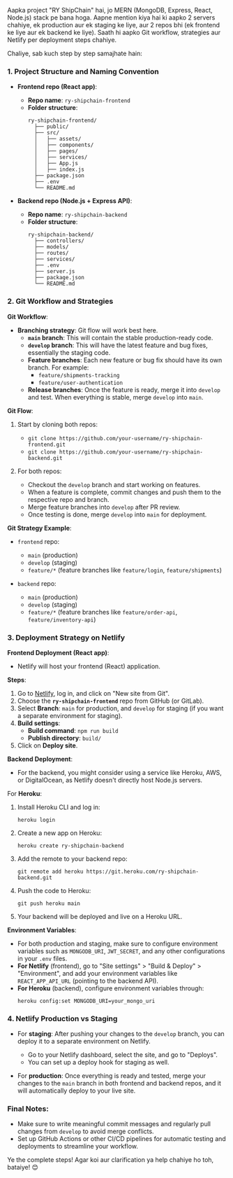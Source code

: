 Aapka project "RY ShipChain" hai, jo MERN (MongoDB, Express, React, Node.js) stack pe bana hoga. Aapne mention kiya hai ki aapko 2 servers chahiye, ek production aur ek staging ke liye, aur 2 repos bhi (ek frontend ke liye aur ek backend ke liye). Saath hi aapko Git workflow, strategies aur Netlify per deployment steps chahiye.

Chaliye, sab kuch step by step samajhate hain:

### 1. Project Structure and Naming Convention
- **Frontend repo (React app)**:
  - **Repo name**: `ry-shipchain-frontend`
  - **Folder structure**:
    ```
    ry-shipchain-frontend/
      ├── public/
      ├── src/
      │   ├── assets/
      │   ├── components/
      │   ├── pages/
      │   ├── services/
      │   ├── App.js
      │   ├── index.js
      ├── package.json
      ├── .env
      └── README.md
    ```

- **Backend repo (Node.js + Express API)**:
  - **Repo name**: `ry-shipchain-backend`
  - **Folder structure**:
    ```
    ry-shipchain-backend/
      ├── controllers/
      ├── models/
      ├── routes/
      ├── services/
      ├── .env
      ├── server.js
      ├── package.json
      └── README.md
    ```

### 2. Git Workflow and Strategies

**Git Workflow**:
- **Branching strategy**: Git flow will work best here.
    - **`main` branch**: This will contain the stable production-ready code.
    - **`develop` branch**: This will have the latest feature and bug fixes, essentially the staging code.
    - **Feature branches**: Each new feature or bug fix should have its own branch. For example:
      - `feature/shipments-tracking`
      - `feature/user-authentication`
    - **Release branches**: Once the feature is ready, merge it into `develop` and test. When everything is stable, merge `develop` into `main`.

**Git Flow**:
1. Start by cloning both repos:
   - `git clone https://github.com/your-username/ry-shipchain-frontend.git`
   - `git clone https://github.com/your-username/ry-shipchain-backend.git`

2. For both repos:
   - Checkout the `develop` branch and start working on features.
   - When a feature is complete, commit changes and push them to the respective repo and branch.
   - Merge feature branches into `develop` after PR review.
   - Once testing is done, merge `develop` into `main` for deployment.

**Git Strategy Example**:
- `frontend` repo:
  - `main` (production)
  - `develop` (staging)
  - `feature/*` (feature branches like `feature/login`, `feature/shipments`)

- `backend` repo:
  - `main` (production)
  - `develop` (staging)
  - `feature/*` (feature branches like `feature/order-api`, `feature/inventory-api`)

### 3. Deployment Strategy on Netlify

**Frontend Deployment (React app)**:
- Netlify will host your frontend (React) application.

**Steps**:
1. Go to [Netlify](https://www.netlify.com/), log in, and click on "New site from Git".
2. Choose the **`ry-shipchain-frontend`** repo from GitHub (or GitLab).
3. Select **Branch**: `main` for production, and `develop` for staging (if you want a separate environment for staging).
4. **Build settings**:
   - **Build command**: `npm run build`
   - **Publish directory**: `build/`
5. Click on **Deploy site**.

**Backend Deployment**:
- For the backend, you might consider using a service like Heroku, AWS, or DigitalOcean, as Netlify doesn't directly host Node.js servers.

For **Heroku**:
1. Install Heroku CLI and log in:
   ```
   heroku login
   ```
2. Create a new app on Heroku:
   ```
   heroku create ry-shipchain-backend
   ```
3. Add the remote to your backend repo:
   ```
   git remote add heroku https://git.heroku.com/ry-shipchain-backend.git
   ```
4. Push the code to Heroku:
   ```
   git push heroku main
   ```
5. Your backend will be deployed and live on a Heroku URL.

**Environment Variables**:
- For both production and staging, make sure to configure environment variables such as `MONGODB_URI`, `JWT_SECRET`, and any other configurations in your `.env` files.
- **For Netlify** (frontend), go to "Site settings" > "Build & Deploy" > "Environment", and add your environment variables like `REACT_APP_API_URL` (pointing to the backend API).
- **For Heroku** (backend), configure environment variables through:
  ```
  heroku config:set MONGODB_URI=your_mongo_uri
  ```

### 4. Netlify Production vs Staging
- For **staging**: After pushing your changes to the `develop` branch, you can deploy it to a separate environment on Netlify.
  - Go to your Netlify dashboard, select the site, and go to "Deploys".
  - You can set up a deploy hook for staging as well.

- For **production**: Once everything is ready and tested, merge your changes to the `main` branch in both frontend and backend repos, and it will automatically deploy to your live site.

### Final Notes:
- Make sure to write meaningful commit messages and regularly pull changes from `develop` to avoid merge conflicts.
- Set up GitHub Actions or other CI/CD pipelines for automatic testing and deployments to streamline your workflow.

Ye the complete steps! Agar koi aur clarification ya help chahiye ho toh, bataiye! 😊
